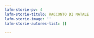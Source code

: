 ```yaml
---
lafm-storie-pv: 4
lafm-storie-titulo: RACCONTO DI NATALE
lafm-storie-image: ''
lafm-storie-autores-list: []

---
```

